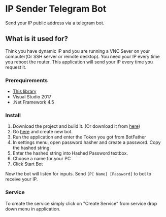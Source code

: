 # IP Sender Telegram Bot
Send your IP public address via a telegram bot.
## What is it used for?
Think you have dynamic IP and you are running a VNC Sever on your computer(Or SSH server or remote desktop). You need your IP every time you reboot the router. This application will send your IP every time you request it.
### Prerequirements
- [This library](https://github.com/HirbodBehnam/Telegram.Bot)
- Visual Studio 2017
- .Net Framework 4.5
### Install

1. Download the project and build it. (Or download it from [here](https://github.com/HirbodBehnam/IP-Sender/releases))
2. Go [here](https://t.me/BotFather) and create new bot.
3. Run the application and enter the Token you got from BotFather
4. In settings menu, open password hasher and create a password. Copy the hashed string.
5. Enter the hashed string into Hashed Password textbox.
6. Choose a name for your PC
7. Click Start Bot

Now the bot will listen for inputs. Send `[PC Name] [Password]` to bot to receive your IP.
### Service
To create the service simply click on "Create Service" from service drop down menu in application.
